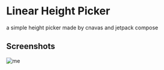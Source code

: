 # Linear Height Picker

a simple height picker made by cnavas and jetpack compose


## Screenshots

![me](https://github.com/Mohsenabn78/LinearHeightPicker/blob/main/resource/anim.gif)
